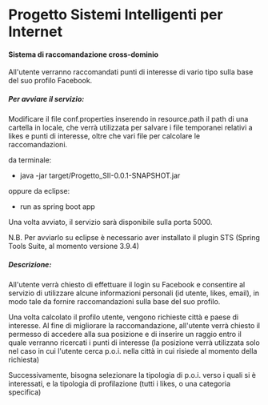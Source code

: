 # Progetto Sistemi Intelligenti per Internet
 


<h4>Sistema di raccomandazione cross-dominio</h4>

All'utente verranno raccomandati punti di interesse di vario tipo sulla base del suo profilo Facebook.



<h5>Per avviare il servizio:</h5>

Modificare il file conf.properties inserendo in resource.path il path di una cartella in locale, che verrà utilizzata per salvare i file temporanei relativi a likes e punti di interesse, oltre che vari file per calcolare le raccomandazioni.

da terminale:
  - java -jar target/Progetto_SII-0.0.1-SNAPSHOT.jar

oppure da eclipse: 
  - run as spring boot app
  
  Una volta avviato, il servizio sarà disponibile sulla porta 5000.

N.B. Per avviarlo su eclipse è necessario aver installato il plugin STS (Spring Tools Suite, al momento versione 3.9.4)


<h5>Descrizione: </h5>

All'utente verrà chiesto di effettuare il login su Facebook e consentire al servizio di utilizzare alcune informazioni personali (id utente, likes, email), in modo tale da fornire raccomandazioni sulla base del suo profilo.

Una volta calcolato il profilo utente, vengono richieste città e paese di interesse. Al fine di migliorare la raccomandazione, all'utente verrà chiesto il permesso di accedere alla sua posizione e di inserire un raggio entro il quale verranno ricercati i punti di interesse (la posizione verrà utilizzata solo nel caso in cui l'utente cerca p.o.i. nella città in cui risiede al momento della richiesta)

Successivamente, bisogna selezionare la tipologia di p.o.i. verso i quali si è interessati, e la tipologia di profilazione (tutti i likes, o una categoria specifica)


